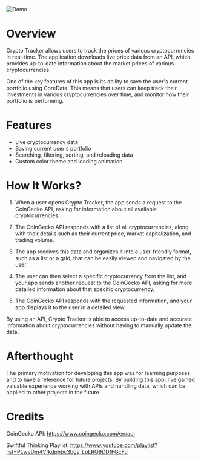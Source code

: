 ![Demo](https://i.imgur.com/xXVfkaF.png)

# Overview

Crypto Tracker allows users to track the prices of various cryptocurrencies in real-time. The application downloads live price data from an API, which provides up-to-date information about the market prices of various cryptocurrencies.

One of the key features of this app is its ability to save the user's current portfolio using CoreData. This means that users can keep track their investments in various cryptocurrencies over time, and monitor how their portfolio is performing.


# Features

 - Live cryptocurrency data
 - Saving current user's portfolio
 - Searching, filtering, sorting, and reloading data
 - Custom color theme and loading animation


# How It Works?

 1. When a user opens Crypto Tracker, the app sends a request to the CoinGecko API, asking for information about all available cryptocurrencies.
 
 2. The CoinGecko API responds with a list of all cryptocurrencies, along with their details such as their current price, market capitalization, and trading volume.
 
 3. The app receives this data and organizes it into a user-friendly format, such as a list or a grid, that can be easily viewed and navigated by the user.

 4. The user can then select a specific cryptocurrency from the list, and your app sends another request to the CoinGecko API, asking for more detailed information about that specific cryptocurrency.

 5. The CoinGecko API responds with the requested information, and your app displays it to the user in a detailed view.

By using an API, Crypto Tracker is able to access up-to-date and accurate information about cryptocurrencies without having to manually update the data.


# Afterthought

The primary motivation for developing this app was for learning purposes and to have a reference for future projects. By building this app, I've gained valuable experience working with APIs and handling data, which can be applied to other projects in the future.


# Credits

CoinGecko API: https://www.coingecko.com/en/api

Swiftful Thinking Playlist: https://www.youtube.com/playlist?list=PLwvDm4Vfkdphbc3bgy_LpLRQ9DDfFGcFu
